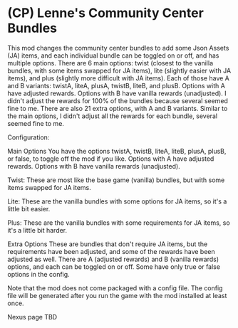 # (CP) Lenne's Community Center Bundles
This mod changes the community center bundles to add some Json Assets (JA) items, and each individual bundle can be toggled on or off, and has multiple options. There are 6 main options: twist (closest to the vanilla bundles, with some items swapped for JA items), lite (slightly easier with JA items), and plus (slightly more difficult with JA items). Each of those have A and B variants: twistA, liteA, plusA, twistB, liteB, and plusB. Options with A have adjusted rewards. Options with B have vanilla rewards (unadjusted). I didn't adjust the rewards for 100% of the bundles because several seemed fine to me. There are also 21 extra options, with A and B variants. Similar to the main options, I didn't adjust all the rewards for each bundle, several seemed fine to me.

Configuration:

Main Options
You have the options twistA, twistB, liteA, liteB, plusA, plusB, or false, to toggle off the mod if you like. Options with A have adjusted rewards. Options with B have vanilla rewards (unadjusted).

Twist:
These are most like the base game (vanilla) bundles, but with some items swapped for JA items.

Lite:
These are the vanilla bundles with some options for JA items, so it's a little bit easier.

Plus:
These are the vanilla bundles with some requirements for JA items, so it's a little bit harder.

Extra Options
These are bundles that don't require JA items, but the requirements have been adjusted, and some of the rewards have been adjusted as well. There are A (adjusted rewards) and B (vanilla rewards) options, and each can be toggled on or off. Some have only true or false options in the config.

Note that the mod does not come packaged with a config file. The config file will be generated after you run the game with the mod installed at least once.

Nexus page TBD
